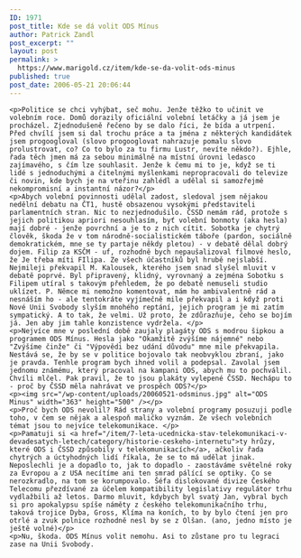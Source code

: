```yaml
---
ID: 1971
post_title: Kde se dá volit ODS Mínus
author: Patrick Zandl
post_excerpt: ""
layout: post
permalink: >
  https://www.marigold.cz/item/kde-se-da-volit-ods-minus
published: true
post_date: 2006-05-21 20:06:44
---
```

	<p>Politice se chci vyhýbat, seč mohu. Jenže těžko to učinit ve volebním roce. Domů dorazily oficiální volební letáčky a já jsem je procházel. Zjednodušeně řečeno by se dalo říci, že bída a utrpení. Před chvílí jsem si dal trochu práce a ta jména z některých kandidátek jsem progoogloval (slovo progooglovat nahrazuje pomalu slovo prolustrovat, co? Co to bylo za tu firmu Lustr, nevíte někdo?). Ejhle, řada těch jmen má za sebou minimálně na místní úrovni ledasco zajímavého, s čím lze souhlasit. Jenže k čemu mi to je, když se ti lidé s jednoduchými a čitelnými myšlenkami nepropracovali do televize či novin, kde bych je na vteřinu zahlédl a udělal si samozřejmě nekompromisní a instantní názor?</p>
	<p>Abych volební povinnosti udělal zadost, sledoval jsem nějakou nedělní debatu na ČT1, hustě obsazenou vysokými představiteli parlamentních stran. Nic to nezjednodušilo. ČSSD nemám rád, protože s jejich politikou apriori nesouhlasím, byť volební bonmoty (aka hesla) mají dobré - jenže povrchní a je to z nich cítit. Sobotka je chytrý člověk, škoda že v tom národně-socialistickém táboře (pardon, sociálně demokratickém, mne se ty partaje někdy pletou) - v debatě dělal dobrý dojem. Filip za KSČM - uf, rozhodně bych nepaušalizoval filmové heslo, že Je třeba míti FIlipa. Ze všech účastníků byl hrubě nejslabší. Nejmileji překvapil M. Kalousek, kterého jsem snad slyšel mluvit v debatě poprvé. Byl připravený, klidný, vyrovnaný a zejména Sobotku s Filipem utíral s takovým přehledem, že po debatě nemuseli studio uklízet. P. Němce mi nemožno komentovat, mám ho ambivalentně rád a nesnáším ho - ale tentokráte vyjímečně mile překvapil a i když proti Nové Unii Svobody slyším mnohého reptání, jejich program je mi zatím sympatický. A to tak, že velmi. Už proto, že zdůrazňuje, čeho se bojím já. Jen aby jim tahle konzistence vydržela. </p>
	<p>Nejvíce mne v poslední době zaujaly plagáty ODS s modrou šipkou a programem ODS Mínus. Hesla jako "Okamžitě zvýšíme nájemné" nebo "Zvýšíme činže" či "Výpovědi bez udání důvodu" mne mile překvapila. Nestává se, že by se v politice bojovalo tak neobvyklou zbraní, jako je pravda. Tenhle program bych ihned volil a podepsal. Zavolal jsem jednomu známému, který pracoval na kampani ODS, abych mu to pochválil. Chvíli mlčel. Pak pravil, že to jsou plakáty vylepené ČSSD. Nechápu to - proč by ČSSD měla nahrávat ve prospěch ODS?</p>
	<p><img src="/wp-content/uploads/20060521-odsminus.jpg" alt="ODS Minus" width="363" height="500" /></p>
	<p>Proč bych ODS nevolil? Rád strany a volební programy posuzuji podle toho, v čem se nějak a alespoň maličko vyznám. Ze všech volebních témat jsou to nejvíce telekomunikace. </p>
	<p>Pamatuji si <a href="/item/7-leta-ucednicka-stav-telekomunikaci-v-devadesatych-letech/category/historie-ceskeho-internetu">ty hrůzy, které ODS i ČSSD způsobily v telekomunikacích</a>, ačkoliv řada chytrých a úctyhodných lidí říkala, že se to má udělat jinak. Neposlechli je a dopadlo to, jak to dopadlo - zaostáváme světelné roky za Evropou a z USA necítíme ani ten smrad pálící se optiky. Co se nerozkradlo, na tom se korumpovalo. Šéfa dislokované divize Českého Telecomu přezdívané za účelem kompatibility legislativy regulátor trhu vydlažbili až letos. Darmo mluvit, kdybych byl svatý Jan, vybral bych si pro apokalypsu spíše náměty z českého telekomunikačního trhu, taková trojice Dyba, Gross, Klíma na koních, to by bylo čtení jen pro otrlé a zvuk polnice rozhodně nesl by se z Olšan. (ano, jedno místo je ještě volné)</p>
	<p>Nu, škoda. ODS Mínus volit nemohu. Asi to zůstane pro tu legraci zase na Unii Svobody.
</p>